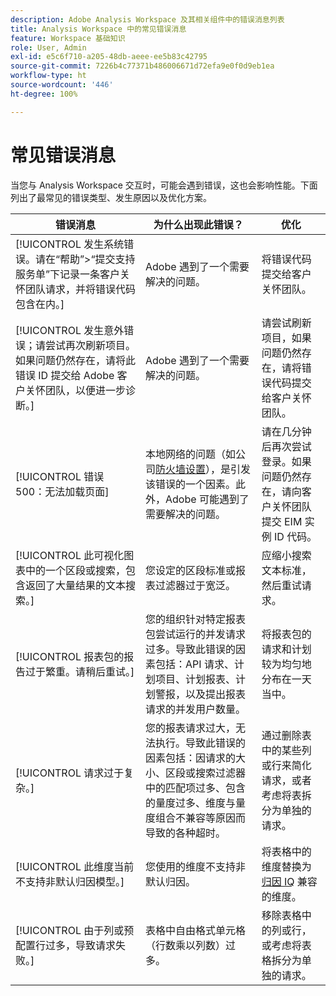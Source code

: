```yaml
---
description: Adobe Analysis Workspace 及其相关组件中的错误消息列表
title: Analysis Workspace 中的常见错误消息
feature: Workspace 基础知识
role: User, Admin
exl-id: e5c6f710-a205-48db-aeee-ee5b83c42795
source-git-commit: 7226b4c77371b486006671d72efa9e0f0d9eb1ea
workflow-type: ht
source-wordcount: '446'
ht-degree: 100%

---
```


# 常见错误消息

当您与 Analysis Workspace 交互时，可能会遇到错误，这也会影响性能。下面列出了最常见的错误类型、发生原因以及优化方案。

| 错误消息 | 为什么出现此错误？ | 优化 |
| --- | --- | --- |
| [!UICONTROL 发生系统错误。请在“帮助”>“提交支持服务单”下记录一条客户关怀团队请求，并将错误代码包含在内。] | Adobe 遇到了一个需要解决的问题。 | 将错误代码提交给客户关怀团队。 |
| [!UICONTROL 发生意外错误；请尝试再次刷新项目。如果问题仍然存在，请将此错误 ID 提交给 Adobe 客户关怀团队，以便进一步诊断。] | Adobe 遇到了一个需要解决的问题。 | 请尝试刷新项目，如果问题仍然存在，请将错误代码提交给客户关怀团队。 |
| [!UICONTROL 错误 500：无法加载页面] | 本地网络的问题（如公司[防火墙设置](https://experienceleague.adobe.com/docs/analytics/technotes/ip-addresses.html?lang=zh-Hans)），是引发该错误的一个因素。此外，Adobe 可能遇到了需要解决的问题。 | 请在几分钟后再次尝试登录。如果问题仍然存在，请向客户关怀团队提交 EIM 实例 ID 代码。 |
| [!UICONTROL 此可视化图表中的一个区段或搜索，包含返回了大量结果的文本搜索。] | 您设定的区段标准或报表过滤器过于宽泛。 | 应缩小搜索文本标准，然后重试请求。 |
| [!UICONTROL 报表包的报告过于繁重。请稍后重试。] | 您的组织针对特定报表包尝试运行的并发请求过多。导致此错误的因素包括：API 请求、计划项目、计划报表、计划警报，以及提出报表请求的并发用户数量。 | 将报表包的请求和计划较为均匀地分布在一天当中。 |
| [!UICONTROL 请求过于复杂。] | 您的报表请求过大，无法执行。导致此错误的因素包括：因请求的大小、区段或搜索过滤器中的匹配项过多、包含的量度过多、维度与量度组合不兼容等原因而导致的各种超时。 | 通过删除表中的某些列或行来简化请求，或者考虑将表拆分为单独的请求。 |
| [!UICONTROL 此维度当前不支持非默认归因模型。] | 您使用的维度不支持非默认归因。 | 将表格中的维度替换为[归因 IQ](/help/analyze/analysis-workspace/attribution/overview.md) 兼容的维度。 |
| [!UICONTROL 由于列或预配置行过多，导致请求失败。] | 表格中自由格式单元格（行数乘以列数）过多。 | 移除表格中的列或行，或考虑将表格拆分为单独的请求。 |
